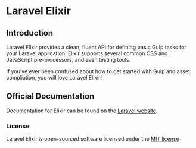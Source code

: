 # Laravel Elixir

## Introduction

Laravel Elixir provides a clean, fluent API for defining basic Gulp tasks for your Laravel application. Elixir supports several common CSS and JavaScript pre-processors, and even testing tools.

If you've ever been confused about how to get started with Gulp and asset compliation, you will love Laravel Elixir!


## Official Documentation

Documentation for Elixir can be found on the [Laravel website](http://laravel.com/docs/elixir).

### License

Laravel Elixir is open-sourced software licensed under the [MIT license](http://opensource.org/licenses/MIT)
